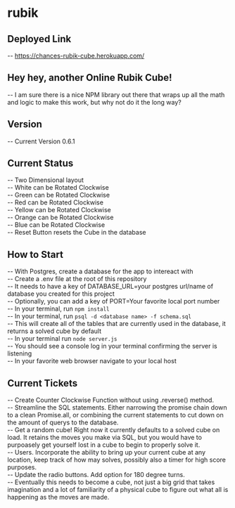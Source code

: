 # rubik

## Deployed Link
  -- https://chances-rubik-cube.herokuapp.com/

## Hey hey, another  Online Rubik Cube!
  -- I am sure there is a nice NPM library out there that wraps up all the math and logic to make this work, but why not do it the long way?
  
## Version
  -- Current Version 0.6.1
  
## Current Status
  -- Two Dimensional layout<br>
  -- White can be Rotated Clockwise<br>
  -- Green can be Rotated Clockwise<br>
  -- Red can be Rotated Clockwise<br>
  -- Yellow can be Rotated Clockwise<br>
  -- Orange can be Rotated Clockwise<br>
  -- Blue can be Rotated Clockwise<br>
  -- Reset Button resets the Cube in the database<br>
  
## How to Start
  -- With Postgres, create a database for the app to intereact with<br>
  -- Create a .env file at the root of this repository<br>
  -- It needs to have a key of DATABASE_URL=your postgres url/name of database you created for this project<br>
  -- Optionally, you can add a key of PORT=Your favorite local port number<br>
  -- In your terminal, run `npm install`<br>
  -- In your terminal, run `psql -d <database name> -f schema.sql`<br>
  -- This will create all of the tables that are currently used in the database, it returns a solved cube by default<br>
  -- In your terminal run `node server.js`<br>
  -- You should see a console log in your terminal confirming the server is listening<br>
  -- In your favorite web browser navigate to your local host<br>
  
## Current Tickets
  -- Create Counter Clockwise Function without using .reverse() method.<br>
  -- Streamline the SQL statements. Either narrowing the promise chain down to a clean Promise.all, or combining the current statements to cut down on the amount of querys to the database.<br>
  -- Get a random cube! Right now it currently defaults to a solved cube on load. It retains the moves you make via SQL, but you would have to purpoasely get yourself lost in a cube to begin to properly solve it.<br>
  -- Users. Incorporate the ability to bring up your current cube at any location, keep track of how may solves, possibly also a timer for high score purposes.<br>
  -- Update the radio buttons. Add option for 180 degree turns.<br>
  -- Eventually this needs to become a cube, not just a big grid that takes imagination and a lot of familiarity of a physical cube to figure out what all is happening as the moves are made.<br>
 
  
  
